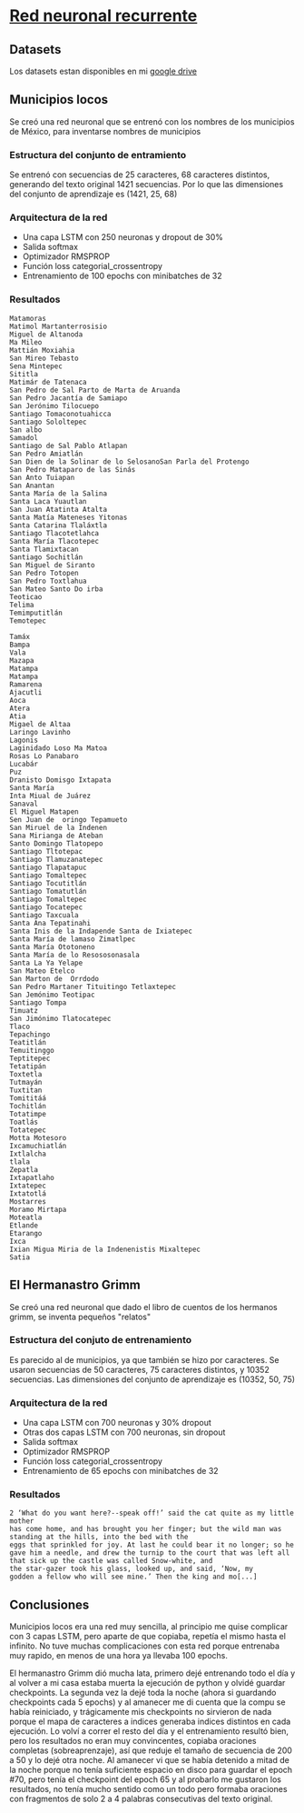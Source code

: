 # [Red neuronal recurrente](https://github.com/nanmon/rnn)

## Datasets
Los datasets estan disponibles en mi [google drive](https://drive.google.com/drive/folders/10xaxtz6KifCYOjg1p7o5RFjgJjgCJjnJ?usp=sharing)

## Municipios locos
Se creó una red neuronal que se entrenó con los nombres de los municipios de México,
para inventarse nombres de municipios

### Estructura del conjunto de entramiento
Se entrenó con secuencias de 25 caracteres, 68 caracteres distintos, generando del texto original 1421 secuencias. Por lo que las dimensiones del conjunto de aprendizaje es (1421, 25, 68)

### Arquitectura de la red
- Una capa LSTM con 250 neuronas y dropout de 30%
- Salida softmax
- Optimizador RMSPROP
- Función loss categorial_crossentropy
- Entrenamiento de 100 epochs con minibatches de 32

### Resultados
```
Matamoras
Matimol Martanterrosisio
Miguel de Altanoda
Ma Mileo
Mattián Moxiahia
San Mireo Tebasto
Sena Mintepec
Sititla
Matimár de Tatenaca
San Pedro de Sal Parto de Marta de Aruanda
San Pedro Jacantía de Samiapo
San Jerónimo Tilocuepo
Santiago Tomaconotuahicca
Santiago Sololtepec
San albo
Samadol
Santiago de Sal Pablo Atlapan
San Pedro Amiatlán
San Dien de la Solinar de lo SelosanoSan Parla del Protengo
San Pedro Mataparo de las Sinás
San Anto Tuiapan
San Anantan
Santa María de la Salina
Santa Laca Yuautlan
San Juan Atatinta Atalta
Santa Matía Mateneses Yitonas
Santa Catarina Tlaláxtla
Santiago Tlacotetlahca
Santa María Tlacotepec
Santa Tlamixtacan
Santiago Sochitlán
San Miguel de Siranto
San Pedro Totopen
San Pedro Toxtlahua
San Mateo Santo Do irba
Teoticao
Telima
Temimputitlán
Temotepec

Tamáx
Bampa
Vala
Mazapa
Matampa
Matampa
Ramarena
Ajacutli
Aoca
Atera
Atia
Migael de Altaa
Laringo Lavinho
Lagonis
Laginidado Loso Ma Matoa
Rosas Lo Panabaro
Lucabár
Puz
Dranisto Domisgo Ixtapata
Santa María
Inta Miual de Juárez
Sanaval
El Miguel Matapen
Sen Juan de  oringo Tepamueto
San Miruel de la Indenen
Sana Mirianga de Ateban
Santo Domingo Tlatopepo
Santiago Tltotepac
Santiago Tlamuzanatepec
Santiago Tlapatapuc
Santiago Tomaltepec
Santiago Tocutitlán
Santiago Tomatutlán
Santiago Tomaltepec
Santiago Tocatepec
Santiago Taxcuala
Santa Ana Tepatinahi
Santa Inis de la Indapende Santa de Ixiatepec
Santa María de lamaso Zimatlpec
Santa María Ototoneno
Santa María de lo Resososonasala
Santa La Ya Yelape
San Mateo Etelco
San Marton de  Orrdodo
San Pedro Martaner Tituitingo Tetlaxtepec
San Jemónimo Teotipac
Santiago Tompa
Timuatz
San Jimónimo Tlatocatepec
Tlaco
Tepachingo
Teatitlán
Temuitinggo
Teptitepec
Tetatipán
Toxtetla
Tutmayán
Tuxtitan
Tomititáá
Tochitlán
Totatimpe
Toatlás
Totatepec
Motta Motesoro
Ixcamuchiatlán
Ixtlalcha
tlala
Zepatla
Ixtapatlaho
Ixtatepec
Ixtatotlá
Mostarres
Moramo Mirtapa
Moteatla
Etlande
Etarango
Ixca
Ixian Migua Miria de la Indenenistis Mixaltepec
Satia
```

## El Hermanastro Grimm
Se creó una red neuronal que dado el libro de cuentos de los hermanos grimm, se inventa pequeños "relatos"

### Estructura del conjuto de entrenamiento
Es parecido al de municipios, ya que también se hizo por caracteres. Se usaron secuencias de 50 caracteres, 75 caracteres distintos, y 10352 secuencias. Las dimensiones del conjunto de aprendizaje es (10352, 50, 75)

### Arquitectura de la red
- Una capa LSTM con 700 neuronas y 30% dropout
- Otras dos capas LSTM con 700 neuronas, sin dropout
- Salida softmax
- Optimizador RMSPROP
- Función loss categorial_crossentropy
- Entrenamiento de 65 epochs con minibatches de 32

### Resultados
```
2 ‘What do you want here?--speak off!’ said the cat quite as my little mother
has come home, and has brought you her finger; but the wild man was standing at the hills, into the bed with the
eggs that sprinkled for joy. At last he could bear it no longer; so he gave him a needle, and drew the turnip to the court that was left all that sick up the castle was called Snow-white, and
the star-gazer took his glass, looked up, and said, ‘Now, my
godden a fellow who will see mine.’ Then the king and mo[...]
```

## Conclusiones
Municipios locos era una red muy sencilla, al principio me quise complicar con 3 capas LSTM, pero aparte de que copiaba, repetía el mismo hasta el infinito. No tuve muchas complicaciones con esta red porque entrenaba muy rapido, en menos de una hora ya llevaba 100 epochs.

El hermanastro Grimm dió mucha lata, primero dejé entrenando todo el día y al volver a mi casa estaba muerta la ejecución de python y olvidé guardar checkpoints. La segunda vez la dejé toda la noche (ahora si guardando checkpoints cada 5 epochs) y al amanecer me di cuenta que la compu se había reiniciado, y trágicamente mis checkpoints no sirvieron de nada porque el mapa de caracteres a indices generaba indices distintos en cada ejecución. Lo volví a correr el resto del día y el entrenamiento resultó bien, pero los resultados no eran muy convincentes, copiaba oraciones completas (sobreaprenzaje), así que reduje el tamaño de secuencia de 200 a 50 y lo dejé otra noche. Al amanecer vi que se había detenido a mitad de la noche porque no tenía suficiente espacio en disco para guardar el epoch #70, pero tenía el checkpoint del epoch 65 y al probarlo me gustaron los resultados, no tenía mucho sentido como un todo pero formaba oraciones con fragmentos de solo 2 a 4 palabras consecutivas del texto original.